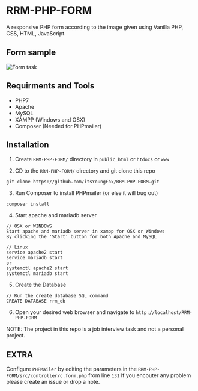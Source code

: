 # RRM-PHP-FORM

A responsive PHP form according to the image given using Vanilla PHP, CSS, HTML, JavaScript.


## Form sample

![Form task](https://drive.google.com/uc?id=1MMn99dFXvwOTbuqlHYHRG6J7B1RsFPWy)


## Requirments and Tools

- PHP7
- Apache
- MySQL
- XAMPP (Windows and OSX)
- Composer (Needed for PHPmailer)


## Installation

1. Create `RRM-PHP-FORM/` directory in `public_html` or `htdocs` or `www`

2. CD to the `RRM-PHP-FORM/` directory and git clone this repo
```
git clone https://github.com/itsYoungFox/RRM-PHP-FORM.git
```

3. Run Composer to install PHPmailer (or else it will bug out)
```
composer install
```

4. Start apache and mariadb server
```
// OSX or WINDOWS
Start apache and mariadb server in xampp for OSX or Windows
By clicking the 'Start' button for both Apache and MySQL

// Linux
service apache2 start
service mariadb start
or
systemctl apache2 start
systemctl mariadb start
```

5. Create the Database
```
// Run the create database SQL command
CREATE DATABASE rrm_db
```

6. Open your desired web browser and navigate to `http://localhost/RRM-PHP-FORM`


NOTE: The project in this repo is a job interview task and not a personal project.

## EXTRA
Configure `PHPMailer` by editing the parameters in the `RRM-PHP-FORM/src/controller/c.form.php` from line `131`
If you encouter any problem please create an issue or drop a note.